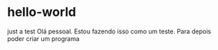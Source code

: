 # hello-world
just a test
Olá pessoal. Estou fazendo isso como um teste.
Para depois poder criar um programa
